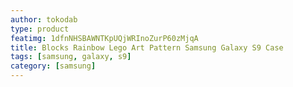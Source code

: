 ```yaml
---
author: tokodab
type: product
featimg: 1dfnNHSBAWNTKpUQjWRInoZurP60zMjqA
title: Blocks Rainbow Lego Art Pattern Samsung Galaxy S9 Case
tags: [samsung, galaxy, s9]
category: [samsung]
---
```

